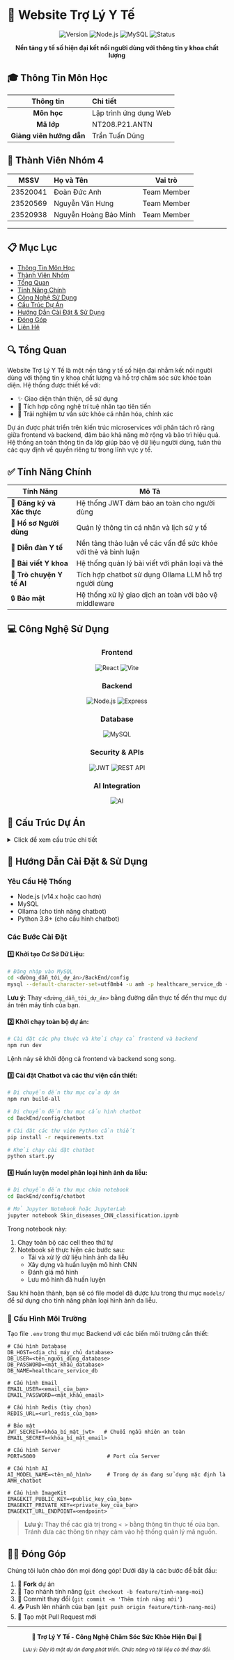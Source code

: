 # 🏥 Website Trợ Lý Y Tế

<div align="center">
  
![Version](https://img.shields.io/badge/version-1.0.0-blue)
![Node.js](https://img.shields.io/badge/Node.js-v14+-green)
![MySQL](https://img.shields.io/badge/MySQL-latest-orange)
![Status](https://img.shields.io/badge/status-in%20development-yellow)

**Nền tảng y tế số hiện đại kết nối người dùng với thông tin y khoa chất lượng**

</div>

## 🎓 Thông Tin Môn Học

<div align="center">

| **Thông tin** | **Chi tiết** |
|:---:|:---|
| **Môn học** | Lập trình ứng dụng Web |
| **Mã lớp** | NT208.P21.ANTN |
| **Giảng viên hướng dẫn** | Trần Tuấn Dũng |

</div>

## 👥 Thành Viên Nhóm 4

<div align="center">

| **MSSV** | **Họ và Tên** | **Vai trò** |
|:---:|:---|:---:|
| 23520041 | Đoàn Đức Anh | Team Member |
| 23520569 | Nguyễn Văn Hưng | Team Member |
| 23520938 | Nguyễn Hoàng Bảo Minh | Team Member |

</div>

---

## 📋 Mục Lục

- [Thông Tin Môn Học](#-thông-tin-môn-học)
- [Thành Viên Nhóm](#-thành-viên-nhóm-4)
- [Tổng Quan](#-tổng-quan)
- [Tính Năng Chính](#-tính-năng-chính)
- [Công Nghệ Sử Dụng](#-công-nghệ-sử-dụng)
- [Cấu Trúc Dự Án](#-cấu-trúc-dự-án)
- [Hướng Dẫn Cài Đặt & Sử Dụng](#-hướng-dẫn-cài-đặt--sử-dụng)
- [Đóng Góp](#-đóng-góp)
- [Liên Hệ](#-liên-hệ)

## 🔍 Tổng Quan

Website Trợ Lý Y Tế là một nền tảng y tế số hiện đại nhằm kết nối người dùng với thông tin y khoa chất lượng và hỗ trợ chăm sóc sức khỏe toàn diện. Hệ thống được thiết kế với:

- ✨ Giao diện thân thiện, dễ sử dụng
- 🧠 Tích hợp công nghệ trí tuệ nhân tạo tiên tiến
- 🎯 Trải nghiệm tư vấn sức khỏe cá nhân hóa, chính xác

Dự án được phát triển trên kiến trúc microservices với phân tách rõ ràng giữa frontend và backend, đảm bảo khả năng mở rộng và bảo trì hiệu quả. Hệ thống an toàn thông tin đa lớp giúp bảo vệ dữ liệu người dùng, tuân thủ các quy định về quyền riêng tư trong lĩnh vực y tế.

## ✅ Tính Năng Chính

| Tính Năng | Mô Tả |
|-----------|-------|
| 🔐 **Đăng ký và Xác thực** | Hệ thống JWT đảm bảo an toàn cho người dùng |
| 👤 **Hồ sơ Người dùng** | Quản lý thông tin cá nhân và lịch sử y tế |
| 💬 **Diễn đàn Y tế** | Nền tảng thảo luận về các vấn đề sức khỏe với thẻ và bình luận |
| 📝 **Bài viết Y khoa** | Hệ thống quản lý bài viết với phân loại và thẻ |
| 🤖 **Trò chuyện Y tế AI** | Tích hợp chatbot sử dụng Ollama LLM hỗ trợ người dùng |
| 🔒 **Bảo mật** | Hệ thống xử lý giao dịch an toàn với bảo vệ middleware |

## 💻 Công Nghệ Sử Dụng

<div align="center">
  
### Frontend
![React](https://img.shields.io/badge/React-20232A?style=for-the-badge&logo=react&logoColor=61DAFB)
![Vite](https://img.shields.io/badge/Vite-646CFF?style=for-the-badge&logo=vite&logoColor=white)

### Backend
![Node.js](https://img.shields.io/badge/Node.js-339933?style=for-the-badge&logo=nodedotjs&logoColor=white)
![Express](https://img.shields.io/badge/Express-000000?style=for-the-badge&logo=express&logoColor=white)

### Database
![MySQL](https://img.shields.io/badge/MySQL-4479A1?style=for-the-badge&logo=mysql&logoColor=white)

### Security & APIs
![JWT](https://img.shields.io/badge/JWT-000000?style=for-the-badge&logo=JSON%20web%20tokens&logoColor=white)
![REST API](https://img.shields.io/badge/REST%20API-FF6C37?style=for-the-badge&logo=postman&logoColor=white)

### AI Integration
![AI](https://img.shields.io/badge/Ollama%20LLM-412991?style=for-the-badge&logo=openai&logoColor=white)

</div>

## 📂 Cấu Trúc Dự Án

<details>
<summary>Click để xem cấu trúc chi tiết</summary>

```
Healthcare-Assistant-Website/
├── FrontEnd/                   # Ứng dụng React với Vite
│   ├── public/                 # Tài nguyên tĩnh
│   ├── src/                    # Mã nguồn frontend
│   │   ├── assets/             # Hình ảnh, icons và tài nguyên
│   │   ├── components/         # Components tái sử dụng
│   │   │   ├── Navbar/         # Thanh điều hướng
│   │   │   ├── ChatBot/        # Component chatbot AI
│   │   │   └── ...             # Các component khác
│   │   ├── contexts/           # React context (Auth, Modal, User)
│   │   ├── pages/              # Các trang ứng dụng
│   │   │   ├── Home/           # Trang chủ
│   │   │   ├── About/          # Trang giới thiệu
│   │   │   ├── Contact/        # Trang liên hệ
│   │   │   ├── Forum/          # Trang diễn đàn
│   │   │   ├── Article/        # Trang bài viết
│   │   │   └── ...             # Các trang khác
│   │   └── utils/              # Các tiện ích và services
│   │       ├── api/            # Xử lý API calls
│   │       ├── service/        # Services cho các tính năng
│   │       └── validate/       # Validators
│   └── package.json            # Cấu hình và dependencies frontend
│
├── BackEnd/                    # Backend Node.js/Express
│   ├── config/                 # Cấu hình và kết nối
│   │   ├── chatbot/            # Cấu hình cho chatbot AI
│   │   ├── connection.js       # Kết nối database với pool
│   │   └── db.sql              # File khởi tạo cấu trúc database
│   ├── controllers/            # Xử lý logic nghiệp vụ
│   │   ├── authController.js   # Xử lý xác thực
│   │   ├── forumController.js  # Xử lý diễn đàn
│   │   └── ...                 # Các controllers khác
│   ├── middleware/             # Middleware xác thực và validation
│   │   └── validation/         # Schema validation
│   ├── models/                 # Mô hình dữ liệu
│   │   ├── User.js             # Model người dùng
│   │   ├── Article.js          # Model bài viết
│   │   └── ...                 # Các models khác
│   ├── routes/                 # Định nghĩa các API endpoint
│   │   ├── authRoutes.js       # Routes xác thực
│   │   ├── forumRoutes.js      # Routes diễn đàn
│   │   └── ...                 # Các routes khác
│   ├── utils/                  # Tiện ích
│   └── package.json            # Cấu hình và dependencies backend
│
├── package.json                # Cấu hình chính và scripts chạy toàn dự án
└── README.md                   # Tài liệu chính
```
</details>

## 🚀 Hướng Dẫn Cài Đặt & Sử Dụng

### Yêu Cầu Hệ Thống

- Node.js (v14.x hoặc cao hơn)
- MySQL
- Ollama (cho tính năng chatbot)
- Python 3.8+ (cho cấu hình chatbot)

### Các Bước Cài Đặt

#### 1️⃣ Khởi tạo Cơ Sở Dữ Liệu:

```bash
# Đăng nhập vào MySQL
cd <đường_dẫn_tới_dự_án>/BackEnd/config
mysql --default-character-set=utf8mb4 -u amh -p healthcare_service_db < db.sql
```

**Lưu ý:** Thay `<đường_dẫn_tới_dự_án>` bằng đường dẫn thực tế đến thư mục dự án trên máy tính của bạn.

#### 2️⃣ Khởi chạy toàn bộ dự án:

```bash
# Cài đặt các phụ thuộc và khởi chạy cả frontend và backend
npm run dev
```

Lệnh này sẽ khởi động cả frontend và backend song song.

#### 3️⃣ Cài đặt Chatbot và các thư viện cần thiết:

```bash
# Di chuyển đến thư mục của dự án
npm run build-all

# Di chuyển đến thư mục cấu hình chatbot
cd BackEnd/config/chatbot

# Cài đặt các thư viện Python cần thiết
pip install -r requirements.txt

# Khởi chạy cài đặt chatbot
python start.py
```

#### 4️⃣ Huấn luyện model phân loại hình ảnh da liễu:

```bash
# Di chuyển đến thư mục chứa notebook
cd BackEnd/config/chatbot

# Mở Jupyter Notebook hoặc JupyterLab
jupyter notebook Skin_diseases_CNN_classification.ipynb
```

Trong notebook này:
1. Chạy toàn bộ các cell theo thứ tự
2. Notebook sẽ thực hiện các bước sau:
    - Tải và xử lý dữ liệu hình ảnh da liễu
    - Xây dựng và huấn luyện mô hình CNN
    - Đánh giá mô hình
    - Lưu mô hình đã huấn luyện

Sau khi hoàn thành, bạn sẽ có file model đã được lưu trong thư mục `models/` để sử dụng cho tính năng phân loại hình ảnh da liễu.

### 🔧 Cấu Hình Môi Trường

Tạo file `.env` trong thư mục Backend với các biến môi trường cần thiết:

```
# Cấu hình Database
DB_HOST=<địa_chỉ_máy_chủ_database>
DB_USER=<tên_người_dùng_database>
DB_PASSWORD=<mật_khẩu_database>
DB_NAME=healthcare_service_db

# Cấu hình Email
EMAIL_USER=<email_của_bạn>
EMAIL_PASSWORD=<mật_khẩu_email>

# Cấu hình Redis (tùy chọn)
REDIS_URL=<url_redis_của_bạn>  

# Bảo mật
JWT_SECRET=<khóa_bí_mật_jwt>   # Chuỗi ngẫu nhiên an toàn
EMAIL_SECRET=<khóa_bí_mật_email>

# Cấu hình Server
PORT=5000                       # Port của Server

# Cấu hình AI
AI_MODEL_NAME=<tên_mô_hình>     # Trong dự án đang sử dụng mặc định là AMH_chatbot

# Cấu hình ImageKit
IMAGEKIT_PUBLIC_KEY=<public_key_của_bạn>
IMAGEKIT_PRIVATE_KEY=<private_key_của_bạn>
IMAGEKIT_URL_ENDPOINT=<endpoint>
```

> **Lưu ý:** Thay thế các giá trị trong `< >` bằng thông tin thực tế của bạn. Tránh đưa các thông tin nhạy cảm vào hệ thống quản lý mã nguồn.

## 👨‍💻 Đóng Góp

Chúng tôi luôn chào đón mọi đóng góp! Dưới đây là các bước để bắt đầu:

1. 🍴 **Fork** dự án
2. 🌿 Tạo nhánh tính năng (`git checkout -b feature/tinh-nang-moi`)
3. 💾 Commit thay đổi (`git commit -m 'Thêm tính năng mới'`)
4. 📤 Push lên nhánh của bạn (`git push origin feature/tinh-nang-moi`)
5. 🔄 Tạo một Pull Request mới

---

<div align="center">
  
**🌟 Trợ Lý Y Tế - Công Nghệ Chăm Sóc Sức Khỏe Hiện Đại 🌟**

<small><i>Lưu ý: Đây là một dự án đang phát triển. Chức năng và tài liệu có thể thay đổi.</i></small>

</div>
